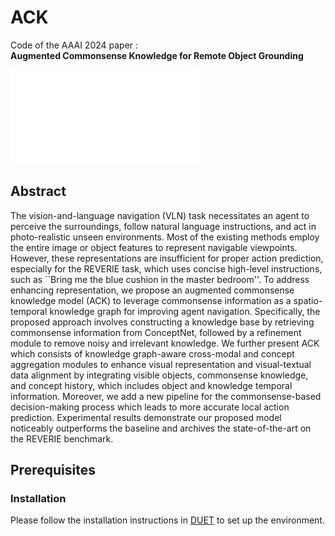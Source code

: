 # ACK

Code of the AAAI 2024 paper :
<br>**Augmented Commonsense Knowledge for Remote Object Grounding**<br>

![teaser](overview.pdf)

</p>

## Abstract
The vision-and-language navigation (VLN) task necessitates an agent to perceive the surroundings, follow natural language instructions, and act in photo-realistic unseen environments. Most of the existing methods employ the entire image or object features to represent navigable viewpoints. However, these representations are insufficient for proper action prediction, especially for the REVERIE task, which uses concise high-level instructions, such as ``Bring me the blue cushion in the master bedroom''. To address enhancing representation, we propose an augmented commonsense knowledge model (ACK) to leverage commonsense information as a spatio-temporal knowledge graph for improving agent navigation. Specifically, the proposed approach involves constructing a knowledge base by retrieving commonsense information from ConceptNet, followed by a refinement module to remove noisy and irrelevant knowledge. We further present ACK which consists of knowledge graph-aware cross-modal and concept aggregation modules to enhance visual representation and visual-textual data alignment by integrating visible objects, commonsense knowledge, and concept history, which includes object and knowledge temporal information. Moreover, we add a new pipeline for the commonsense-based decision-making process which leads to more accurate local action prediction. Experimental results demonstrate our proposed model noticeably outperforms the baseline and archives the state-of-the-art on the REVERIE benchmark.

## Prerequisites
### Installation
Please follow the installation instructions in [DUET](https://github.com/cshizhe/VLN-DUET) to set up the environment.
